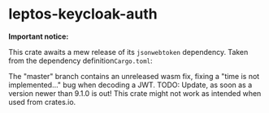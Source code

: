 # leptos-keycloak-auth

**Important notice:**

This crate awaits a mew release of its `jsonwebtoken` dependency. Taken from the dependency definition`Cargo.toml`:

The "master" branch contains an unreleased wasm fix, fixing a "time is not implemented..." bug when decoding a JWT. TODO: Update, as soon as a version newer than 9.1.0 is out! This crate might not work as intended when used from crates.io.
